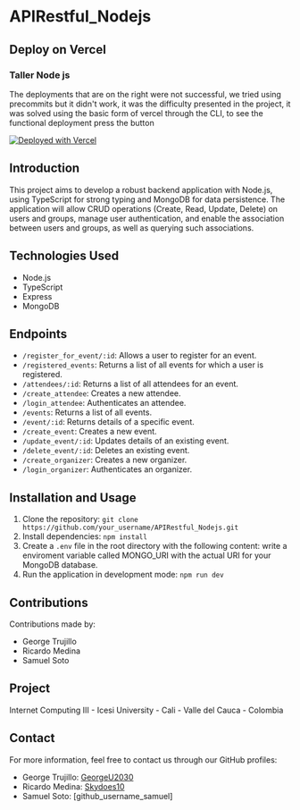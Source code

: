 # APIRestful_Nodejs

## Deploy on Vercel 

### Taller Node js

The deployments that are on the right were not successful, we tried using precommits but it didn't work, it was the difficulty presented in the project, it was solved using the basic form of vercel through the CLI, to see the functional deployment press the button

[![Deployed with Vercel](https://vercel.com/button)](https://tallernodejs.vercel.app/)

## Introduction

This project aims to develop a robust backend application with Node.js, using TypeScript for strong typing and MongoDB for data persistence. The application will allow CRUD operations (Create, Read, Update, Delete) on users and groups, manage user authentication, and enable the association between users and groups, as well as querying such associations. 

## Technologies Used

- Node.js
- TypeScript
- Express
- MongoDB

## Endpoints

- `/register_for_event/:id`: Allows a user to register for an event.
- `/registered_events`: Returns a list of all events for which a user is registered.
- `/attendees/:id`: Returns a list of all attendees for an event.
- `/create_attendee`: Creates a new attendee.
- `/login_attendee`: Authenticates an attendee.
- `/events`: Returns a list of all events.
- `/event/:id`: Returns details of a specific event.
- `/create_event`: Creates a new event.
- `/update_event/:id`: Updates details of an existing event.
- `/delete_event/:id`: Deletes an existing event.
- `/create_organizer`: Creates a new organizer.
- `/login_organizer`: Authenticates an organizer.

## Installation and Usage

1. Clone the repository: `git clone https://github.com/your_username/APIRestful_Nodejs.git`
2. Install dependencies: `npm install`
3. Create a `.env` file in the root directory with the following content:
write a enviroment variable called MONGO_URI with the actual URI for your MongoDB database.
4. Run the application in development mode: `npm run dev`

## Contributions

Contributions made by:
- George Trujillo
- Ricardo Medina
- Samuel Soto

## Project

Internet Computing III - Icesi University - Cali - Valle del Cauca - Colombia

## Contact

For more information, feel free to contact us through our GitHub profiles:
- George Trujillo: [GeorgeU2030](https://github.com/GeorgeU2030)
- Ricardo Medina: [Skydoes10](https://github.com/Skydoes10)
- Samuel Soto: [github_username_samuel]
